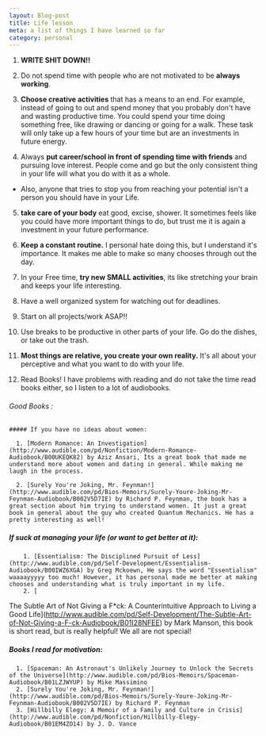 ```yaml
---
layout: Blog-post
title: Life lesson
meta: a list of things I have learned so far
category: personal
---
```


1. **WRITE SHIT DOWN!!**

2. Do not spend time with people who are not motivated to be **always working**.

3. **Choose creative activities** that has a means to an end. For example, instead of going to out and spend money that you probably don't have and wasting productive time. You could spend your time doing something free, like drawing or dancing or going for a walk. These task will only take up a few hours of your time but are an investments in future energy.

4. Always **put career/school in front of spending time with friends** and pursuing love interest. People come and go but the only consistent thing in your life will what you do with it as a whole.
  * Also, anyone that tries to stop you from reaching your potential isn't a person you should have in your Life.

5. **take care of your body** eat good, excise, shower. It sometimes feels like you could have more important things to do, but trust me it is again a investment in your future performance.

6. **Keep a constant routine.** I personal hate doing this, but I understand it's importance. It makes me able to make so many chooses through out the day.       

7. In your Free time, **try new SMALL activities**, its like stretching your brain and keeps your life interesting.

8. Have a well organized system for watching out for deadlines.

9. Start on all projects/work ASAP!!

10. Use breaks to be productive in other parts of your life.  Go do the dishes, or take out the trash.

11. **Most things are relative, you create your own reality.** It's  all about your perceptive and what you want to do with your life.

12. Read Books! I have problems with reading and do not take the time read books either, so I listen to a lot of audiobooks.

  ###### Good Books :

    ##### If you have no ideas about women:

      1. [Modern Romance: An Investigation](http://www.audible.com/pd/Nonfiction/Modern-Romance-Audiobook/B00UKEQK82) by Aziz Ansari, Its a great book that made me understand more about women and dating in general. While making me laugh in the process.

      2. [Surely You're Joking, Mr. Feynman!](http://www.audible.com/pd/Bios-Memoirs/Surely-Youre-Joking-Mr-Feynman-Audiobook/B002V5D7IE) by Richard P. Feynman, the book has a great section about him trying to understand women. It just a great book in general about the guy who created Quantum Mechanics. He has a pretty interesting as well!    
##### If suck at managing your life (or want to get better at it):

        1. [Essentialism: The Disciplined Pursuit of Less](http://www.audible.com/pd/Self-Development/Essentialism-Audiobook/B00IWZ6XGA) by Greg Mckoewn, He says the word "Essentialism" waaaayyyyy too much! However, it has personal made me better at making chooses and understanding what is truly important in my life.
        2. [
  The Subtle Art of Not Giving a F*ck: A Counterintuitive Approach to Living a Good Life](http://www.audible.com/pd/Self-Development/The-Subtle-Art-of-Not-Giving-a-F-ck-Audiobook/B01I28NFEE) by Mark Manson, this book is short read, but is really helpful! We all are not special!

  ##### Books I read for motivation:
      1. [Spaceman: An Astronaut's Unlikely Journey to Unlock the Secrets of the Universe](http://www.audible.com/pd/Bios-Memoirs/Spaceman-Audiobook/B01LZJWYUP) by Mike Massimino
      2. [Surely You're Joking, Mr. Feynman!](http://www.audible.com/pd/Bios-Memoirs/Surely-Youre-Joking-Mr-Feynman-Audiobook/B002V5D7IE) by Richard P. Feynman
      3. [Hillbilly Elegy: A Memoir of a Family and Culture in Crisis](http://www.audible.com/pd/Nonfiction/Hillbilly-Elegy-Audiobook/B01EM4ZO14) by J. D. Vance
